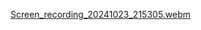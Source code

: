 [Screen_recording_20241023_215305.webm](https://github.com/user-attachments/assets/a14b12ed-f5ec-475a-b427-5d1f223b5482)
